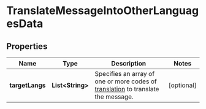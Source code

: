 

# TranslateMessageIntoOtherLanguagesData


## Properties

| Name | Type | Description | Notes |
|------------ | ------------- | ------------- | -------------|
|**targetLangs** | **List&lt;String&gt;** | Specifies an array of one or more codes of [translation](/docs/chat/v3/platform-api/message/translations/translation-engine) to translate the message. |  [optional] |



